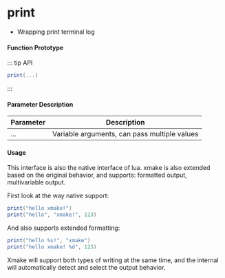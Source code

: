 
# print

- Wrapping print terminal log

#### Function Prototype

::: tip API
```lua
print(...)
```
:::


#### Parameter Description

| Parameter | Description |
|-----------|-------------|
| ... | Variable arguments, can pass multiple values |

#### Usage

This interface is also the native interface of lua. xmake is also extended based on the original behavior, and supports: formatted output, multivariable output.

First look at the way native support:

```lua
print("hello xmake!")
print("hello", "xmake!", 123)
```

And also supports extended formatting:

```lua
print("hello %s!", "xmake")
print("hello xmake! %d", 123)
```

Xmake will support both types of writing at the same time, and the internal will automatically detect and select the output behavior.
